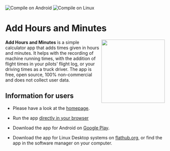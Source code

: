 ![Compile on Android](https://github.com/Akaflieg-Freiburg/addhoursandminutes/workflows/Compile%20on%20Android/badge.svg) ![Compile on Linux](https://github.com/Akaflieg-Freiburg/addhoursandminutes/workflows/Compile%20on%20Linux/badge.svg)

# Add Hours and Minutes

<img align="right" src="https://akaflieg-freiburg.github.io/addhoursandminutes/assets/images/phone.png" width="200">**Add Hours and Minutes** is a simple calculator app that adds times given in hours
and minutes. It helps with the recording of machine running times, with the
addition of flight times in your pilots' flight log, or your driving times as a
truck driver. The app is free, open source, 100% non-commercial and does not collect user data.

## Information for users

- Please have a look at the [homepage](https://akaflieg-freiburg.github.io/addhoursandminutes).

- Run the app [directly in your browser](https://akaflieg-freiburg.github.io/addhoursandminutes/assets/webasm/addhoursandminutes.html)

- Download the app for Android on [Google Play](https://play.google.com/store/apps/details?id=de.akaflieg_freiburg.cavok.add_hours_and_minutes).

- Download the app for Linux Desktop systems on [flathub.org](https://flathub.org/apps/details/de.akaflieg_freiburg.cavok.add_hours_and_minutes), or find the app in the software manager on your computer.
